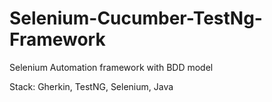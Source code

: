 # Selenium-Cucumber-TestNg-Framework
Selenium Automation framework with BDD model

Stack:
  Gherkin, TestNG, Selenium, Java

